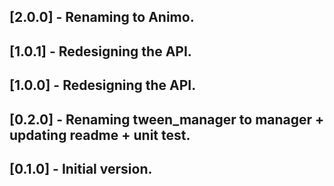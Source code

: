 ## [2.0.0] - Renaming to Animo.

## [1.0.1] - Redesigning the API.

## [1.0.0] - Redesigning the API.

## [0.2.0] - Renaming tween_manager to manager + updating readme + unit test.

## [0.1.0] - Initial version.
